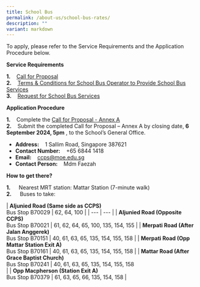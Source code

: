 ```yaml
---
title: School Bus
permalink: /about-us/school-bus-rates/
description: ""
variant: markdown
---
```

To apply, please refer to the Service Requirements and the Application Procedure below.

**Service Requirements**  
  
**1.**    [Call for Proposal](https://www.canossacatholicpri.moe.edu.sg/files/School%20Canteen%20and%20School%20Bus/Call_for_Proposal.pdf)  
**2.**    [Terms & Conditions for School Bus Operator to Provide School Bus Services](https://www.canossacatholicpri.moe.edu.sg/files/School%20Canteen%20and%20School%20Bus/Terms___Conditions_for_School_Bus_Operator_to_Provide_School_Bus_Services.pdf)  
**3.**    [Request for School Bus Services](https://www.canossacatholicpri.moe.edu.sg/files/School%20Canteen%20and%20School%20Bus/Request_for_School_Bus_Services.pdf)

**Application Procedure**  
  
**1.**    Complete the [Call for Proposal - Annex A](https://www.canossacatholicpri.moe.edu.sg/files/School%20Canteen%20and%20School%20Bus/Call_for_Proposal___Annex_A__Information_from_Vendor_.pdf)  
**2.**    Submit the completed Call for Proposal – Annex A by closing date, **6 September 2024, 5pm** , to the School’s General Office.

*   **Address:**    1 Sallim Road, Singapore 387621
*   **Contact Number:**    +65 6844 1418
*   **Email:**    [ccps@moe.edu.sg](mailto:ccps@moe.edu.sg)
*   **Contact Person:**    Mdm Faezah

**How to get there?**  
  
**1.**   Nearest MRT station: Mattar Station (7-minute walk)   
**2.**   Buses to take:  

| **Aljunied Road (Same side as CCPS)**  
Bus Stop B70029 | 62, 64, 100 |
| --- | --- |
| **Aljunied Road (Opposite CCPS)**  
Bus Stop B70021 | 61, 62, 64, 65, 100, 135, 154, 155 |
| **Merpati Road (After Jalan Anggerek)**  
Bus Stop B70151 | 40, 61, 63, 65, 135, 154, 155, 158 |
| **Merpati Road (Opp Mattar Station Exit A)**  
Bus Stop B70161 | 40, 61, 63, 65, 135, 154, 155, 158 |
| **Mattar Road (After Grace Baptist Church)**  
Bus Stop B70241 | 40, 61, 63, 65, 135, 154, 155, 158  
 |
| **Opp Macpherson (Station Exit A)**  
Bus Stop B70379 | 61, 63, 65, 66, 135, 154, 158 |